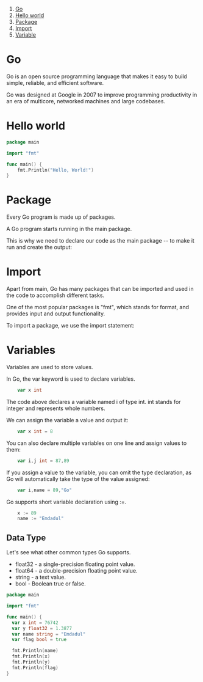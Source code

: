 1. [Go](#go)
2. [Hello world](#hello-world)
3. [Package](#package)
4. [Import](#import)
5. [Variable](#variables)

# Go
Go is an open source programming language that makes it easy to build simple, reliable, and efficient software.

Go was designed at Google in 2007 to improve programming productivity in an era of multicore, networked machines and large codebases.



# Hello world
```Go
package main

import "fmt"

func main() {
    fmt.Println("Hello, World!")
} 
```
# Package 
Every Go program is made up of packages.

A Go program starts running in the main package.

This is why we need to declare our code as the main package -- to make it run and create the output:


# Import 
Apart from main, Go has many packages that can be imported and used in the code to accomplish different tasks.

One of the most popular packages is "fmt", which stands for format, and provides input and output functionality.

To import a package, we use the import statement:


# Variables

Variables are used to store values.

In Go, the var keyword is used to declare variables.

```Go
	var x int
```
The code above declares a variable named i of type int.
int stands for integer and represents whole numbers.

We can assign the variable a value and output it:

```Go
	var x int = 8
```
You can also declare multiple variables on one line and assign values to them:

```Go
	var i,j int = 87,89
```
If you assign a value to the variable, you can omit the type declaration, as Go will automatically take the type of the value assigned:

```Go
	var i,name = 89,"Go"
```
Go supports short variable declaration using :=.

```Go
	x := 89
	name := "Emdadul"
```


## Data Type ##

Let's see what other common types Go supports.
- float32 - a single-precision floating point value.
- float64 - a double-precision floating point value.
- string - a text value.
- bool - Boolean true or false.

```Go
package main

import "fmt"

func main() {
  var x int = 76742
  var y float32 = 1.3877
  var name string = "Emdadul"
  var flag bool = true

  fmt.Println(name)
  fmt.Println(x)
  fmt.Println(y)
  fmt.Println(flag)
}
```

